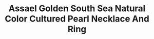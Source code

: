 ---
title: Assael Golden South Sea Natural Color Cultured Pearl Necklace And Ring
description: |
  Incredibly glamorous, this Golden South Sea Pearl Necklace and Ring set shimmers. Each pearl is naturally colored and perfectly matched, for a timeless statement.
specs: |
  RING: 14.9mm Golden South Sea Natural Color Cultured Pearl, 4.87 carats of Yellow marquise-cut Diamonds and 0.68 carats of White Diamonds, set in 18K White and Yellow Gold.

  NECKLACE: 12.0 - 15.5mm Golden South Sea Natural Color Cultured Pearls.
images:
  - image_path: /uploads/assael-golden-south-sea-natural-color-cultured-pearl-necklace-and-ring.png
_category:
order_number: 19
categories:
  - necklaces
  - rings
---